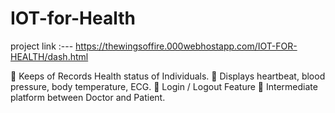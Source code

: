 # IOT-for-Health

project link :---   https://thewingsoffire.000webhostapp.com/IOT-FOR-HEALTH/dash.html


 Keeps of Records Health status of Individuals.
 Displays heartbeat, blood pressure, body temperature, ECG. 
 Login / Logout Feature  Intermediate platform between Doctor and Patient.
